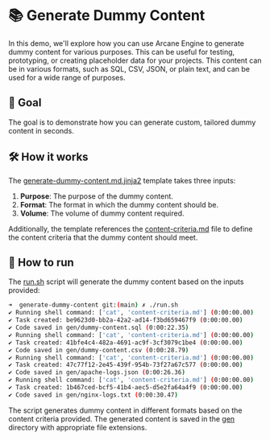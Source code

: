 # 📚 Generate Dummy Content
In this demo, we'll explore how you can use Arcane Engine to generate dummy content for various purposes. This can be useful for testing, prototyping, or creating placeholder data for your projects.
This content can be in various formats, such as SQL, CSV, JSON, or plain text, and can be used for a wide range of purposes.
## 🎯 Goal
The goal is to demonstrate how you can generate custom, tailored dummy content in seconds. 

## 🛠️ How it works
The [generate-dummy-content.md.jinja2](generate-dummy-content.md.jinja2) template takes three inputs:
1. **Purpose**: The purpose of the dummy content.
2. **Format**: The format in which the dummy content should be.
3. **Volume**: The volume of dummy content required.

Additionally, the template references the [content-criteria.md](content-criteria.md) file to define the content criteria that the dummy content should meet.

## 🚦 How to run

The [run.sh](run.sh) script will generate the dummy content based on the inputs provided:

```bash
➜  generate-dummy-content git:(main) ✗ ./run.sh 
✔ Running shell command: ['cat', 'content-criteria.md'] (0:00:00.00)
✔ Task created: be9623d0-bb2a-42a2-ad14-f3bd659467f9 (0:00:00.00)
✔ Code saved in gen/dummy-content.sql (0:00:22.35)
✔ Running shell command: ['cat', 'content-criteria.md'] (0:00:00.00)
✔ Task created: 41bfe4c4-482a-4691-ac9f-3cf3079c1be4 (0:00:00.00)
✔ Code saved in gen/dummy-content.csv (0:00:28.79)
✔ Running shell command: ['cat', 'content-criteria.md'] (0:00:00.00)
✔ Task created: 47c77f12-2e45-439f-954b-73f27a67c577 (0:00:00.00)
✔ Code saved in gen/apache-logs.json (0:00:26.36)
✔ Running shell command: ['cat', 'content-criteria.md'] (0:00:00.00)
✔ Task created: 1b467ced-bcf5-41b4-aec5-d5e2fa64a4f9 (0:00:00.00)
✔ Code saved in gen/nginx-logs.txt (0:00:30.47)
```

The script generates dummy content in different formats based on the content criteria provided. 
The generated content is saved in the [gen](gen) directory with appropriate file extensions.
